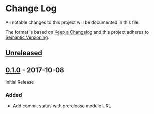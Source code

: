 # Change Log

All notable changes to this project will be documented in this file.

The format is based on [Keep a Changelog](http://keepachangelog.com/)
and this project adheres to [Semantic Versioning](http://semver.org/).

## [Unreleased][]

[Unreleased]: https://github.com/atomist/npm-automations/compare/0.1.0...HEAD

## [0.1.0][] - 2017-10-08

Initial Release

[0.1.0]: https://github.com/atomist/npm-automations/tree/0.1.0

### Added

-   Add commit status with prerelease module URL
